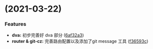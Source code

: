 #  (2021-03-22)


### Features

* **dva:** 初步完善好 dva 部分 ([6af32a3](https://github.com/ibwei/umi-base/commit/6af32a3ea4aa181cbd80f7c0432157d8d2a9b4a5))
* **router & git-cz:** 完善路由配置以及添加了git message 工具 ([f36593c](https://github.com/ibwei/umi-base/commit/f36593cd91ac56c243843adca9be79047fb2ed3f))



